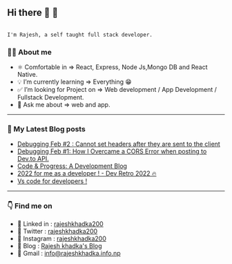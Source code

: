 ## Hi there 👋 👋

```

I'm Rajesh, a self taught full stack developer.

```

### 👨‍💻 About me

- ⚛️ Comfortable in => React, Express, Node Js,Mongo DB and React Native.
- 💡 I’m currently learning => Everything 😁
- ✅ I’m looking for Project on => Web development / App Development / Fullstack Development.
- 💬 Ask me about => web and app.

--------------------------------------------------------

### 📗 My Latest Blog posts

<!-- BLOG-POST-LIST:START -->
- [Debugging Feb #2 : Cannot set headers after they are sent to the client](https://rajeshkhadka.hashnode.dev/debugging-feb-2-cannot-set-headers-after-they-are-sent-to-the-client)
- [Debugging Feb #1: How I Overcame a CORS Error when posting to Dev.to API.](https://rajeshkhadka.hashnode.dev/debugging-feb-1-how-i-overcame-a-cors-error-when-posting-to-devto-api)
- [Code &amp; Progress: A Development Blog](https://rajeshkhadka.hashnode.dev/code-progress-a-development-blog)
- [2022 for me as a developer ! - Dev Retro 2022 🔥](https://rajeshkhadka.hashnode.dev/2022-for-me-as-a-developer-dev-retro-2022)
- [Vs code for developers !](https://rajeshkhadka.hashnode.dev/vs-code-for-developers)
<!-- BLOG-POST-LIST:END -->
 
--------------------------------------------

### 👇 Find me on

- 🔗 Linked in : <a  target="_blank" href = "https://www.linkedin.com/in/rajeshkhadka200"> rajeshkhadka200 </a>
- 🔗 Twitter : <a  target="_blank" href = "https://www.twitter.com/rajeshkhadka200"> rajeshkhadka200 </a>
- 🔗 Instagram : <a target="_blank" href = "https://www.instagram.com/rajeshkhadka200"> rajeshkhadka200 </a>
- 🔗 Blog : <a target="_blank" href = "https://blog.rajeshkhadka.info.np/"> Rajesh khadka's Blog </a>
- 🔗 Gmail : info@rajeshkhadka.info.np
